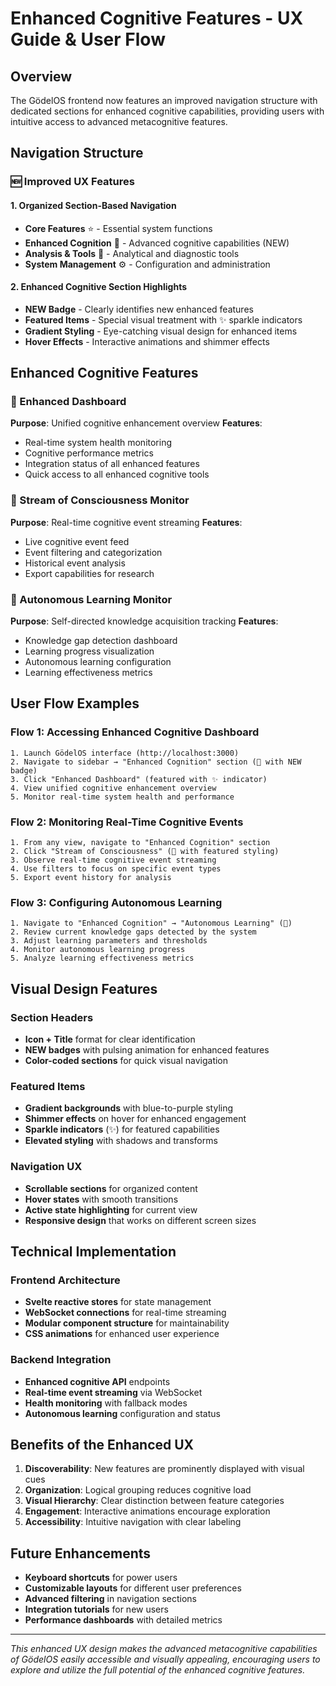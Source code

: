 # Enhanced Cognitive Features - UX Guide & User Flow

## Overview
The GödelOS frontend now features an improved navigation structure with dedicated sections for enhanced cognitive capabilities, providing users with intuitive access to advanced metacognitive features.

## Navigation Structure

### 🆕 Improved UX Features

#### 1. **Organized Section-Based Navigation**
- **Core Features** ⭐ - Essential system functions
- **Enhanced Cognition** 🚀 - Advanced cognitive capabilities (NEW)
- **Analysis & Tools** 🔬 - Analytical and diagnostic tools  
- **System Management** ⚙️ - Configuration and administration

#### 2. **Enhanced Cognitive Section Highlights**
- **NEW Badge** - Clearly identifies new enhanced features
- **Featured Items** - Special visual treatment with ✨ sparkle indicators
- **Gradient Styling** - Eye-catching visual design for enhanced items
- **Hover Effects** - Interactive animations and shimmer effects

## Enhanced Cognitive Features

### 🚀 Enhanced Dashboard
**Purpose**: Unified cognitive enhancement overview
**Features**:
- Real-time system health monitoring
- Cognitive performance metrics
- Integration status of all enhanced features
- Quick access to all enhanced cognitive tools

### 🌊 Stream of Consciousness Monitor  
**Purpose**: Real-time cognitive event streaming
**Features**:
- Live cognitive event feed
- Event filtering and categorization
- Historical event analysis
- Export capabilities for research

### 🤖 Autonomous Learning Monitor
**Purpose**: Self-directed knowledge acquisition tracking
**Features**:
- Knowledge gap detection dashboard
- Learning progress visualization
- Autonomous learning configuration
- Learning effectiveness metrics

## User Flow Examples

### Flow 1: Accessing Enhanced Cognitive Dashboard
```
1. Launch GödelOS interface (http://localhost:3000)
2. Navigate to sidebar → "Enhanced Cognition" section (🚀 with NEW badge)
3. Click "Enhanced Dashboard" (featured with ✨ indicator)
4. View unified cognitive enhancement overview
5. Monitor real-time system health and performance
```

### Flow 2: Monitoring Real-Time Cognitive Events
```
1. From any view, navigate to "Enhanced Cognition" section
2. Click "Stream of Consciousness" (🌊 with featured styling)
3. Observe real-time cognitive event streaming
4. Use filters to focus on specific event types
5. Export event history for analysis
```

### Flow 3: Configuring Autonomous Learning
```
1. Navigate to "Enhanced Cognition" → "Autonomous Learning" (🤖)
2. Review current knowledge gaps detected by the system
3. Adjust learning parameters and thresholds
4. Monitor autonomous learning progress
5. Analyze learning effectiveness metrics
```

## Visual Design Features

### Section Headers
- **Icon + Title** format for clear identification
- **NEW badges** with pulsing animation for enhanced features
- **Color-coded sections** for quick visual navigation

### Featured Items
- **Gradient backgrounds** with blue-to-purple styling
- **Shimmer effects** on hover for enhanced engagement
- **Sparkle indicators** (✨) for featured capabilities
- **Elevated styling** with shadows and transforms

### Navigation UX
- **Scrollable sections** for organized content
- **Hover states** with smooth transitions
- **Active state highlighting** for current view
- **Responsive design** that works on different screen sizes

## Technical Implementation

### Frontend Architecture
- **Svelte reactive stores** for state management
- **WebSocket connections** for real-time streaming
- **Modular component structure** for maintainability
- **CSS animations** for enhanced user experience

### Backend Integration
- **Enhanced cognitive API** endpoints
- **Real-time event streaming** via WebSocket
- **Health monitoring** with fallback modes
- **Autonomous learning** configuration and status

## Benefits of the Enhanced UX

1. **Discoverability**: New features are prominently displayed with visual cues
2. **Organization**: Logical grouping reduces cognitive load
3. **Visual Hierarchy**: Clear distinction between feature categories
4. **Engagement**: Interactive animations encourage exploration
5. **Accessibility**: Intuitive navigation with clear labeling

## Future Enhancements

- **Keyboard shortcuts** for power users
- **Customizable layouts** for different user preferences
- **Advanced filtering** in navigation sections
- **Integration tutorials** for new users
- **Performance dashboards** with detailed metrics

---

*This enhanced UX design makes the advanced metacognitive capabilities of GödelOS easily accessible and visually appealing, encouraging users to explore and utilize the full potential of the enhanced cognitive features.*